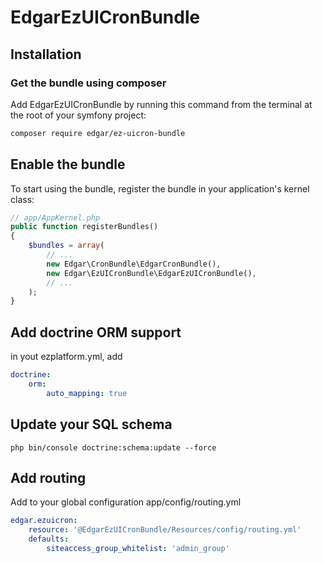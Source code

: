 # EdgarEzUICronBundle

## Installation

### Get the bundle using composer

Add EdgarEzUICronBundle by running this command from the terminal at the root of
your symfony project:

```bash
composer require edgar/ez-uicron-bundle
```

## Enable the bundle

To start using the bundle, register the bundle in your application's kernel class:

```php
// app/AppKernel.php
public function registerBundles()
{
    $bundles = array(
        // ...
        new Edgar\CronBundle\EdgarCronBundle(),
        new Edgar\EzUICronBundle\EdgarEzUICronBundle(),
        // ...
    );
}
```

## Add doctrine ORM support

in yout ezplatform.yml, add

```yaml
doctrine:
    orm:
        auto_mapping: true
```

## Update your SQL schema

```
php bin/console doctrine:schema:update --force
```

## Add routing

Add to your global configuration app/config/routing.yml

```yaml
edgar.ezuicron:
    resource: '@EdgarEzUICronBundle/Resources/config/routing.yml'
    defaults:
        siteaccess_group_whitelist: 'admin_group'    
```
